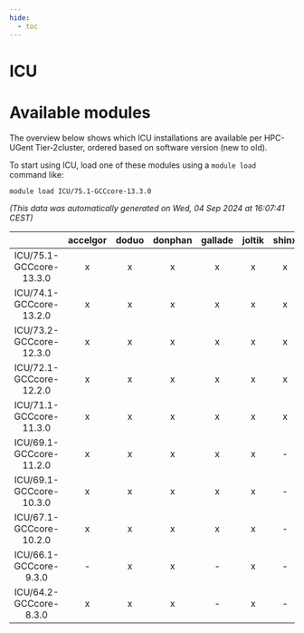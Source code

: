 ```yaml
---
hide:
  - toc
---
```


ICU
===

# Available modules


The overview below shows which ICU installations are available per HPC-UGent Tier-2cluster, ordered based on software version (new to old).

To start using ICU, load one of these modules using a `module load` command like:

```shell
module load ICU/75.1-GCCcore-13.3.0
```

*(This data was automatically generated on Wed, 04 Sep 2024 at 16:07:41 CEST)*  

| |accelgor|doduo|donphan|gallade|joltik|shinx|skitty|
| :---: | :---: | :---: | :---: | :---: | :---: | :---: | :---: |
|ICU/75.1-GCCcore-13.3.0|x|x|x|x|x|x|x|
|ICU/74.1-GCCcore-13.2.0|x|x|x|x|x|x|x|
|ICU/73.2-GCCcore-12.3.0|x|x|x|x|x|x|x|
|ICU/72.1-GCCcore-12.2.0|x|x|x|x|x|x|x|
|ICU/71.1-GCCcore-11.3.0|x|x|x|x|x|x|x|
|ICU/69.1-GCCcore-11.2.0|x|x|x|x|x|-|x|
|ICU/69.1-GCCcore-10.3.0|x|x|x|x|x|-|x|
|ICU/67.1-GCCcore-10.2.0|x|x|x|x|x|-|x|
|ICU/66.1-GCCcore-9.3.0|-|x|x|-|x|-|x|
|ICU/64.2-GCCcore-8.3.0|x|x|x|-|x|-|x|
